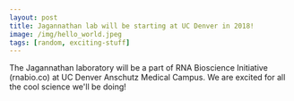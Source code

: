 ```yaml
---
layout: post
title: Jagannathan lab will be starting at UC Denver in 2018!
image: /img/hello_world.jpeg
tags: [random, exciting-stuff]
---
```


The Jagannathan laboratory will be a part of RNA Bioscience Initiative (rnabio.co) at UC Denver Anschutz Medical Campus. We are excited for all the cool science we'll be doing! 
